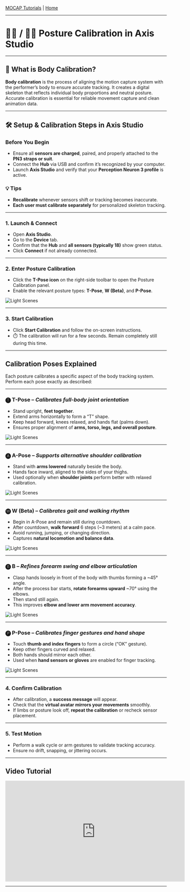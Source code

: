[MOCAP Tutorials](README.md) | [Home](../../README.md)

-------------------------------------------------------------------------------

# 🧍‍♂️ / 🧍‍♀️ Posture Calibration in Axis Studio

---

## 🤔 What is Body Calibration?

**Body calibration** is the process of aligning the motion capture system with the performer’s body to ensure accurate tracking. It creates a digital skeleton that reflects individual body proportions and neutral posture. Accurate calibration is essential for reliable movement capture and clean animation data.

---

## 🛠️ Setup & Calibration Steps in Axis Studio

### Before You Begin
- Ensure all **sensors are charged**, paired, and properly attached to the **PN3 straps or suit**.
- Connect the **Hub** via USB and confirm it’s recognized by your computer.
- Launch **Axis Studio** and verify that your **Perception Neuron 3 profile** is active.

### 💡 Tips
- **Recalibrate** whenever sensors shift or tracking becomes inaccurate.
- **Each user must calibrate separately** for personalized skeleton tracking.

---

### 1. Launch & Connect
- Open **Axis Studio**.
- Go to the **Device** tab.
- Confirm that the **Hub** and **all sensors (typically 18)** show green status.
- Click **Connect** if not already connected.

---

### 2. Enter Posture Calibration
- Click the **T-Pose icon** on the right-side toolbar to open the Posture Calibration panel.
- Enable the relevant posture types: **T-Pose**, **W (Beta)**, and **P-Pose**.

![Light Scenes](images/body_callibration_0.png)

---

### 3. Start Calibration
- Click **Start Calibration** and follow the on-screen instructions.
- ⏱️ The calibration will run for a few seconds. Remain completely still during this time.

---

## Calibration Poses Explained

Each posture calibrates a specific aspect of the body tracking system. Perform each pose exactly as described:

---

### 🅣 T-Pose – *Calibrates full-body joint orientation*
- Stand upright, **feet together**.
- Extend arms horizontally to form a “T” shape.
- Keep head forward, knees relaxed, and hands flat (palms down).
- Ensures proper alignment of **arms, torso, legs, and overall posture**.

![Light Scenes](images/body_callibration_2.png)

---

### 🅐 A-Pose – *Supports alternative shoulder calibration*
- Stand with **arms lowered** naturally beside the body.
- Hands face inward, aligned to the sides of your thighs.
- Used optionally when **shoulder joints** perform better with relaxed calibration.

![Light Scenes](images/body_callibration_3.png)

---

### 🅦 W (Beta) – *Calibrates gait and walking rhythm*
- Begin in A-Pose and remain still during countdown.
- After countdown, **walk forward** 6 steps (~3 meters) at a calm pace.
- Avoid running, jumping, or changing direction.
- Captures **natural locomotion and balance data**.

![Light Scenes](images/body_callibration_4.png)

---

### 🅑 B – *Refines forearm swing and elbow articulation*
- Clasp hands loosely in front of the body with thumbs forming a ~45° angle.
- After the process bar starts, **rotate forearms upward** ~70° using the elbows.
- Then stand still again.
- This improves **elbow and lower arm movement accuracy**.

![Light Scenes](images/body_callibration_6.png)

---

### 🅟 P-Pose – *Calibrates finger gestures and hand shape*
- Touch **thumb and index fingers** to form a circle (“OK” gesture).
- Keep other fingers curved and relaxed.
- Both hands should mirror each other.
- Used when **hand sensors or gloves** are enabled for finger tracking.

![Light Scenes](images/body_callibration_7.png)

---

### 4. Confirm Calibration
- After calibration, a **success message** will appear.
- Check that the **virtual avatar mirrors your movements** smoothly.
- If limbs or posture look off, **repeat the calibration** or recheck sensor placement.

---

### 5. Test Motion
- Perform a walk cycle or arm gestures to validate tracking accuracy.
- Ensure no drift, snapping, or jittering occurs.

---

## Video Tutorial

<iframe width="560" height="315" src="https://www.youtube.com/embed/KdryfjN8pvs?si=ANNxJWdKtMohntUB" title="YouTube video player" frameborder="0" allow="accelerometer; autoplay; clipboard-write; encrypted-media; gyroscope; picture-in-picture; web-share" referrerpolicy="strict-origin-when-cross-origin" allowfullscreen></iframe>

---

